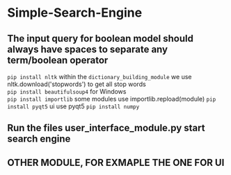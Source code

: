# Simple-Search-Engine
## The input query for boolean model should always have spaces to separate any term/boolean operator
```pip install nltk``` within the ``dictionary_building_module`` we use nltk.download('stopwords') to get all stop words\
```pip install beautifulsoup4``` for Windows\
```pip install importlib``` some modules use importlib.repload(module)
```pip install pyqt5``` ui use pyqt5 
```pip install numpy``` 
## Run the files user_interface_module.py start search engine
## OTHER MODULE, FOR EXMAPLE THE ONE FOR UI 
